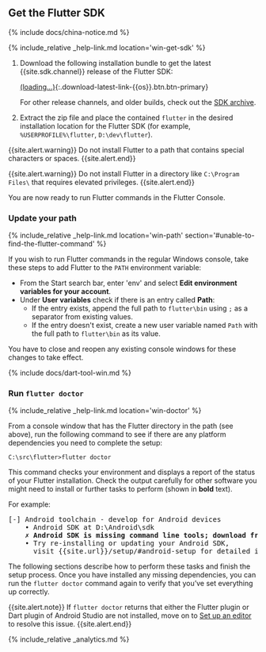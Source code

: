 ## Get the Flutter SDK

{% include docs/china-notice.md %}

{% include_relative _help-link.md location='win-get-sdk' %}

 1. Download the following installation bundle to get the latest
    {{site.sdk.channel}} release of the Flutter SDK:

    [(loading...)](#){:.download-latest-link-{{os}}.btn.btn-primary}

    For other release channels, and older builds,
    check out the [SDK archive][].
 1. Extract the zip file and place the contained `flutter`
    in the desired installation location for the Flutter SDK
    (for example, `%USERPROFILE%\flutter`, `D:\dev\flutter`).

{{site.alert.warning}}
  Do not install Flutter to a path that contains special
  characters or spaces.
{{site.alert.end}}

{{site.alert.warning}}
  Do not install Flutter in a directory like 
  `C:\Program Files\` that requires elevated privileges.
{{site.alert.end}}

You are now ready to run Flutter commands in the Flutter Console.

[Flutter repo]: {{site.repo.flutter}}

### Update your path

{% include_relative _help-link.md location='win-path' section='#unable-to-find-the-flutter-command' %}

If you wish to run Flutter commands in the regular Windows console,
take these steps to add Flutter to the `PATH` environment variable:

* From the Start search bar, enter 'env'
  and select **Edit environment variables for your account**.
* Under **User variables** check if there is an entry called **Path**:
  * If the entry exists, append the full path to `flutter\bin` using
    `;` as a separator from existing values.
  * If the entry doesn't exist,
    create a new user variable named `Path` with
    the full path to `flutter\bin` as its value.

You have to close and reopen any existing console windows
for these changes to take effect.

{% include docs/dart-tool-win.md %}

### Run `flutter doctor`

{% include_relative _help-link.md location='win-doctor' %}

From a console window that has the Flutter directory in the
path (see above), run the following command to see if there
are any platform dependencies you need to complete the setup:

```batchfile
C:\src\flutter>flutter doctor
```

This command checks your environment and displays a report of the status
of your Flutter installation. Check the output carefully for other
software you might need to install or further tasks to perform
(shown in **bold** text).

For example:

<pre>
[-] Android toolchain - develop for Android devices
    • Android SDK at D:\Android\sdk
    <strong>✗ Android SDK is missing command line tools; download from https://goo.gl/XxQghQ</strong>
    • Try re-installing or updating your Android SDK,
      visit {{site.url}}/setup/#android-setup for detailed instructions.
</pre>

The following sections describe how to perform these tasks and
finish the setup process. Once you have installed any missing
dependencies, you can run the `flutter doctor` command again to
verify that you’ve set everything up correctly.

{{site.alert.note}}
  If `flutter doctor` returns that either the Flutter plugin
  or  Dart plugin of Android Studio are not installed, move
  on to [Set up an editor][] to resolve this issue.
{{site.alert.end}}

{% include_relative _analytics.md %}


[Flutter repo]: {{site.repo.flutter}}
[SDK archive]: {{site.url}}/release/archive
[Set up an editor]: {{site.url}}/get-started/editor?tab=androidstudio
